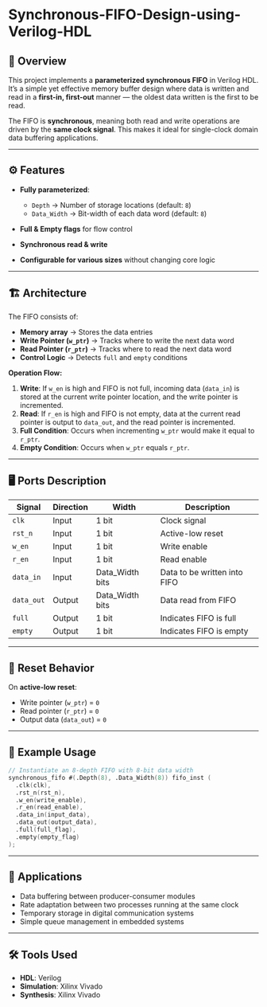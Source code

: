 # Synchronous-FIFO-Design-using-Verilog-HDL

## 📌 Overview

This project implements a **parameterized synchronous FIFO** in Verilog HDL.
It’s a simple yet effective memory buffer design where data is written and read in a **first-in, first-out** manner — the oldest data written is the first to be read.

The FIFO is **synchronous**, meaning both read and write operations are driven by the **same clock signal**. This makes it ideal for single-clock domain data buffering applications.

---

## ⚙ Features

* **Fully parameterized**:

  * `Depth` → Number of storage locations (default: `8`)
  * `Data_Width` → Bit-width of each data word (default: `8`)
* **Full & Empty flags** for flow control
* **Synchronous read & write**
* **Configurable for various sizes** without changing core logic

---

## 🏗 Architecture

The FIFO consists of:

* **Memory array** → Stores the data entries
* **Write Pointer (`w_ptr`)** → Tracks where to write the next data word
* **Read Pointer (`r_ptr`)** → Tracks where to read the next data word
* **Control Logic** → Detects `full` and `empty` conditions

**Operation Flow:**

1. **Write**: If `w_en` is high and FIFO is not full, incoming data (`data_in`) is stored at the current write pointer location, and the write pointer is incremented.
2. **Read**: If `r_en` is high and FIFO is not empty, data at the current read pointer is output to `data_out`, and the read pointer is incremented.
3. **Full Condition**: Occurs when incrementing `w_ptr` would make it equal to `r_ptr`.
4. **Empty Condition**: Occurs when `w_ptr` equals `r_ptr`.

---

## 🖥 Ports Description

| Signal     | Direction | Width            | Description                  |
| ---------- | --------- | ---------------- | ---------------------------- |
| `clk`      | Input     | 1 bit            | Clock signal                 |
| `rst_n`    | Input     | 1 bit            | Active-low reset             |
| `w_en`     | Input     | 1 bit            | Write enable                 |
| `r_en`     | Input     | 1 bit            | Read enable                  |
| `data_in`  | Input     | Data\_Width bits | Data to be written into FIFO |
| `data_out` | Output    | Data\_Width bits | Data read from FIFO          |
| `full`     | Output    | 1 bit            | Indicates FIFO is full       |
| `empty`    | Output    | 1 bit            | Indicates FIFO is empty      |

---

## 🔄 Reset Behavior

On **active-low reset**:

* Write pointer (`w_ptr`) = `0`
* Read pointer (`r_ptr`) = `0`
* Output data (`data_out`) = `0`

---

## 📜 Example Usage

```verilog
// Instantiate an 8-depth FIFO with 8-bit data width
synchronous_fifo #(.Depth(8), .Data_Width(8)) fifo_inst (
  .clk(clk),
  .rst_n(rst_n),
  .w_en(write_enable),
  .r_en(read_enable),
  .data_in(input_data),
  .data_out(output_data),
  .full(full_flag),
  .empty(empty_flag)
);
```

---

## 🧠 Applications

* Data buffering between producer-consumer modules
* Rate adaptation between two processes running at the same clock
* Temporary storage in digital communication systems
* Simple queue management in embedded systems

---

## 🛠 Tools Used

* **HDL**: Verilog
* **Simulation**: Xilinx Vivado 
* **Synthesis**: Xilinx Vivado
